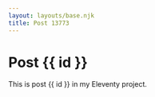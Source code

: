 ```yaml
---
layout: layouts/base.njk
title: Post 13773
---
```


# Post {{ id }}

This is post {{ id }} in my Eleventy project.
